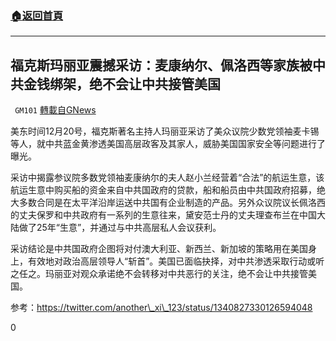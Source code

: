 ###  [:house:返回首頁](https://github.com/ourhimalayas/txt)
---

## 福克斯玛丽亚震撼采访：麦康纳尔、佩洛西等家族被中共金钱绑架，绝不会让中共接管美国
` GM101` [轉載自GNews](https://gnews.org/zh-hans/671396/)

美东时间12月20号，福克斯著名主持人玛丽亚采访了美众议院少数党领袖麦卡锡等人，就中共蓝金黄渗透美国高层政客及其家人，威胁美国国家安全等问题进行了曝光。

采访中揭露参议院多数党领袖麦康纳尔的夫人赵小兰经营着“合法”的航运生意，该航运生意中购买船的资金来自中共国政府的贷款，船和船员由中共国政府招募，绝大多数合同是在太平洋沿岸运送中共国有企业制造的产品。另外众议院议长佩洛西的丈夫保罗和中共政府有一系列的生意往来，黛安范士丹的丈夫理查布兰在中国大陆做了25年“生意”，并通过与中共高层私人会议获利。

采访结论是中共国政府企图将对付澳大利亚、新西兰、新加坡的策略用在美国身上，有效地对政治高层领导人“斩首”。美国已面临抉择，对中共渗透采取行动或听之任之。玛丽亚对观众承诺绝不会转移对中共恶行的关注，绝不会让中共接管美国。

参考：https://twitter.com/another\_xi\_123/status/1340827330126594048

0

